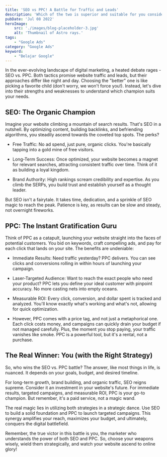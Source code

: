 ```yaml
---
title: 'SEO vs PPC! A Battle for Traffic and Leads'
description: 'Which of the two is superior and suitable for you considering the greater value of your investment?'
pubDate: 'Jul 08 2022'
heroImage: 
    src: './images/blog-placeholder-3.jpg'
    alt: 'Thumbnail of Astro rays.'
tags: 
    - "Google Ads"
category: "Google Ads"
keyword: 
    - "Belajar Google"
---
```

In the ever-evolving landscape of digital marketing, a heated debate rages - SEO vs. PPC. Both tactics promise website traffic and leads, but their approaches differ like night and day. Choosing the "better" one is like picking a favorite child (don't worry, we won't force you!). Instead, let's dive into their strengths and weaknesses to understand which champion suits your needs.

## SEO: The Organic Champion

Imagine your website climbing a mountain of search results. That's SEO in a nutshell. By optimizing content, building backlinks, and befriending algorithms, you steadily ascend towards the coveted top spots. The perks?

*  Free Traffic: No ad spend, just pure, organic clicks. You're basically tapping into a gold mine of free visitors.

* Long-Term Success: Once optimized, your website becomes a magnet for relevant searches, attracting consistent traffic over time. Think of it as building a loyal kingdom.

* Brand Authority: High rankings scream credibility and expertise. As you climb the SERPs, you build trust and establish yourself as a thought leader.

But SEO isn't a fairytale. It takes time, dedication, and a sprinkle of SEO magic to reach the peak. Patience is key, as results can be slow and steady, not overnight fireworks.

## PPC: The Instant Gratification Guru

Think of PPC as a catapult, launching your website straight into the faces of potential customers. You bid on keywords, craft compelling ads, and pay for each click that lands on your site. The benefits are undeniable:

* Immediate Results: Need traffic yesterday? PPC delivers. You can see clicks and conversions rolling in within hours of launching your campaign.

* Laser-Targeted Audience: Want to reach the exact people who need your product? PPC lets you define your ideal customer with pinpoint accuracy. No more casting nets into empty oceans.

* Measurable ROI: Every click, conversion, and dollar spent is tracked and analyzed. You'll know exactly what's working and what's not, allowing for quick optimization.

* However, PPC comes with a price tag, and not just a metaphorical one. Each click costs money, and campaigns can quickly drain your budget if not managed carefully. Plus, the moment you stop paying, your traffic vanishes like smoke. PPC is a powerful tool, but it's a rental, not a purchase.

## The Real Winner: You (with the Right Strategy)

So, who wins the SEO vs. PPC battle? The answer, like most things in life, is nuanced. It depends on your goals, budget, and desired timeline.

For long-term growth, brand building, and organic traffic, SEO reigns supreme. Consider it an investment in your website's future.
For immediate results, targeted campaigns, and measurable ROI, PPC is your go-to champion. But remember, it's a paid service, not a magic wand.

The real magic lies in utilizing both strategies in a strategic dance. Use SEO to build a solid foundation and PPC to launch targeted campaigns. This synergy amplifies your reach, maximizes your budget, and ultimately, conquers the digital battlefield.

Remember, the true victor in this battle is you, the marketer who understands the power of both SEO and PPC. So, choose your weapons wisely, wield them strategically, and watch your website ascend to online glory!